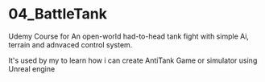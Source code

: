 # 04_BattleTank
Udemy Course for An open-world had-to-head tank fight with simple Ai, terrain and adnvaced control system.

It's used by my to learn how i can create AntiTank Game or simulator using Unreal engine
